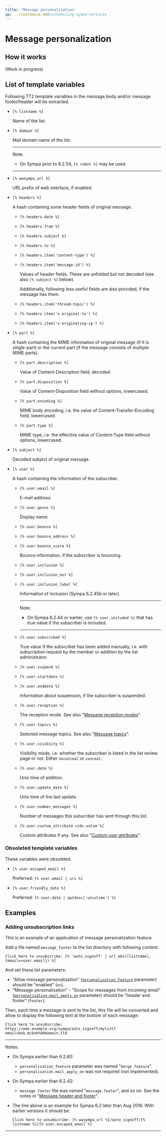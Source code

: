 ```yaml
---
title: 'Message personalization'
up: ../customize.md#customizing-sympa-services
---
```


Message personalization
=======================

How it works
------------

(Work in progress)

List of template variables
--------------------------

Following TT2 template variables in the message body and/or
message footer/header will be extracted.

  - `[% listname %]`

    Name of the list.

  - `[% domain %]`

    Mail domain name of the list.

    ----
    Note:

      * On Sympa prior to 6.2.54, `[% robot %]` may be used.

    ----

  - `[% wwsympa_url %]`

    URL prefix of web interface, if enabled.
    
  - `[% headers %]`

    A hash containing some header fields of original message.

      - `[% headers.date %]`
      - `[% headers.from %]`
      - `[% headers.subject %]`
      - `[% headers.to %]`
      - `[% headers.item('content-type') %]`
      - `[% headers.item('message-id') %]`

        Values of header fields. These are unfolded but not decoded
        (see also `[% subject %]` below).
        
        Additionally, following less useful fields are also provided,
        if the message has them.

      - `[% headers.item('thread-topic') %]`
      - `[% headers.item('x-original-to') %]`
      - `[% headers.item('x-originating-ip') %]`

  - `[% part %]`

    A hash containing the MIME information of original message (if it is single-part)
    or the current part (if the message consists of multiple MIME parts).
    
      - `[% part.description %]`

        Value of Content-Description field, decoded.

      - `[% part.disposition %]`

        Value of Content-Disposition field without options, lowercased.

      - `[% part.encoding %]`

        MIME body encoding, i.e. the value of Content-Transfer-Encoding
        field, lowercased.

      - `[% part.type %]`

        MIME type, i.e. the effective value of Content-Type field without
        options, lowercased.

  - `[% subject %]`

    Decoded subject of original message.

  - `[% user %]`

    A hash containing the information of the subscriber.

      - `[% user.email %]`

        E-mail address.

      - `[% user.gecos %]`

        Display name.

      - `[% user.bounce %]`
      - `[% user.bounce_address %]`
      - `[% user.bounce_score %]`

        Bounce information, if the subscriber is bouncing.

      - `[% user.inclusion %]`
      - `[% user.inclusion_ext %]`
      - `[% user.inclusion_label %]`

        Information of inclusion (Sympa 6.2.45b or later).

        ----
        Note:
          - On Sympa 6.2.44 or earlier, use `[% user.included %]`
            that has true value if the subscriber is included.

        ----

      - `[% user.subscribed %]`

        True value if the subscriber has been added manually,
        i.e. with subscription request by the member or addition by the
        list administrator.

      - `[% user.suspend %]`
      - `[% user.startdate %]`
      - `[% user.enddate %]`

        Information about suspension, if the subscriber is suspended.

      - `[% user.reception %]`

        The reception mode.  See also
        "[Message reception modes](https://sympa-community.github.io/manual/customize/basics-alterations.html#message-reception-modes)".

      - `[% user.topics %]`

        Selected message topics.  See also
        "[Message topics](https://sympa-community.github.io/manual/customize/basics-delivery.html#message-topics)".

      - `[% user.visibiity %]`

        Visibility mode, i.e. whether the subscriber is listed in the list
        review page or not.  Either `noconceal` or `conceal`.

      - `[% user.date %]`

        Unix time of addition.

      - `[% user.update_date %]`

        Unix time of the last update.

      - `[% user.number_messages %]`

        Number of messages this subscriber has sent through this list.

      - `[% user.custom_attribute.<id>.value %]`

        Custom attributes if any.  See also
        "[Custom user attributes](https://sympa-community.github.io/manual/customize/custom-user-attributes.html)".

### Obsoleted template variables

These variables were obsoleted.

  - `[% user.escaped_email %]`

    Preferred: `[% user.email | uri %]`

  - `[% user.friendly_date %]`

    Preferred: `[% user.date | optdesc('unixtime') %]`

Examples
--------

### Adding unsubscription links

This is an example of an application of message personalization feature.

Add a file named `message_footer` to the list directory with following
content:

``` code
Click here to unsubscribe: [% 'auto_signoff' | url_abs([listname],{email=>user.email}) %]
```

And set these list parameters:

  * "Allow message personalization"
    ([`personalization_feature`](/gpldoc/man/sympa_config.5.html#personalization_feature)
    parameter) should be "enabled" (`on`).
  * "Message personalization" - "Scope for messages from incoming email"
    ([`personalization.mail_apply_on`](/gpldoc/man/sympa_config.5.html#personalizationmail_apply_on)
    parameter) should be "header and footer" (`footer`).

Then, each time a message is sent to the list, this file will be converted
and allow to display the following text at the bottom of each message:

``` code
Click here to unsubscribe: https://web.example.org/sympa/auto_signoff/mylist?email=bob.mcbob%40domain.tld
```

----
Notes:

  * On Sympa earlier than 6.2.60:

      - `personalization_feature` parameter was named "`merge_feature`".
      - `personalization.mail_apply_on` was not required (not implemented).

  * On Sympa earlier than 6.2.42:

      - `message_footer` file was named "`message.footer`", and so on.
        See the notes in
        "[Message header and footer](../customize/basics-list-config.md#message-header-and-footer)".

  * The line above is an example for Sympa 6.2 later than Aug 2016.
    With earlier versions it should be:
    ``` code
    Click here to unsubscribe: [% wwsympa_url %]/auto_signoff/[% listname %]/[% user.escaped_email %]
    ```

----

